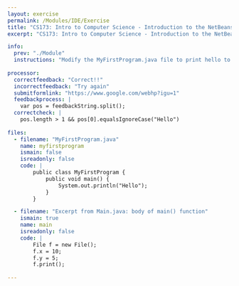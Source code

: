 ```yaml
---
layout: exercise
permalink: /Modules/IDE/Exercise
title: "CS173: Intro to Computer Science - Introduction to the NetBeans IDE"
excerpt: "CS173: Intro to Computer Science - Introduction to the NetBeans IDE"

info:
  prev: "./Module"
  instructions: "Modify the MyFirstProgram.java file to print hello to yourself (Hello followed by your name)."
  
processor:  
  correctfeedback: "Correct!!" 
  incorrectfeedback: "Try again"
  submitformlink: "https://www.google.com/webhp?igu=1"
  feedbackprocess: | 
    var pos = feedbackString.split();
  correctcheck: |
    pos.length > 1 && pos[0].equalsIgnoreCase("Hello")
 
files:
  - filename: "MyFirstProgram.java"
    name: myfirstprogram
    ismain: false
    isreadonly: false
    code: | 
        public class MyFirstProgram {
            public void main() {
                System.out.println("Hello");
            }
        }    

  - filename: "Excerpt from Main.java: body of main() function"
    ismain: true
    name: main
    isreadonly: false
    code: |
        File f = new File();
        f.x = 10;
        f.y = 5;
        f.print();
  
---
```

